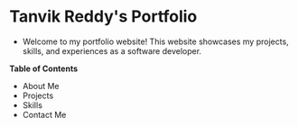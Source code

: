 # Tanvik Reddy's Portfolio


- Welcome to my portfolio website! This website showcases my projects, skills, and experiences as a software developer.

**Table of Contents**
- About Me
- Projects
- Skills
- Contact Me
 
